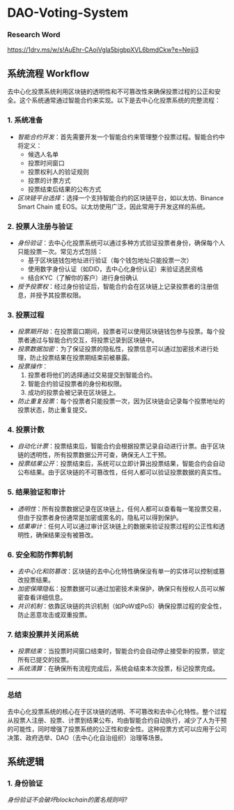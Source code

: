 # DAO-Voting-System
### Research Word
https://1drv.ms/w/s!AuEhr-CAoiVgla5bigbpXVL6bmdCkw?e=Nejjj3

## 系统流程 Workflow   
去中心化投票系统利用区块链的透明性和不可篡改性来确保投票过程的公正和安全。这个系统通常通过智能合约来实现。以下是去中心化投票系统的完整流程：   
### 1. 系统准备   
- *智能合约开发*：首先需要开发一个智能合约来管理整个投票过程。智能合约中将定义：   
    - 候选人名单   
    - 投票时间窗口   
    - 投票权利人的验证规则   
    - 投票的计票方式   
    - 投票结束后结果的公布方式   
- *区块链平台选择*：选择一个支持智能合约的区块链平台，如以太坊、Binance Smart Chain 或 EOS。以太坊使用广泛，因此常用于开发这样的系统。   
   
### 2. 投票人注册与验证   
- *身份验证*：去中心化投票系统可以通过多种方式验证投票者身份，确保每个人只能投票一次。常见方式包括：   
    - 基于区块链钱包地址进行验证（每个钱包地址只能投票一次）   
    - 使用数字身份认证（如DID，去中心化身份认证）来验证选民资格   
    - 结合KYC（了解你的客户）进行身份确认   
- *授予投票权*：经过身份验证后，智能合约会在区块链上记录投票者的注册信息，并授予其投票权限。   
   
### 3. 投票过程   
- *投票期开始*：在投票窗口期间，投票者可以使用区块链钱包参与投票。每个投票者通过与智能合约交互，将投票记录到区块链中。   
- *投票数据加密*：为了保证投票的隐私性，投票信息可以通过加密技术进行处理，防止投票结果在投票期结束前被暴露。   
- *投票操作*：   
    1. 投票者将他们的选择通过交易提交到智能合约。   
    2. 智能合约验证投票者的身份和权限。   
    3. 成功的投票会被记录在区块链上。   
- *防止重复投票*：每个投票者只能投票一次，因为区块链会记录每个投票地址的投票状态，防止重复提交。   
   
### 4. 投票计数   
- *自动化计票*：投票结束后，智能合约会根据投票记录自动进行计票。由于区块链的透明性，所有投票数据公开可查，确保无人工干预。   
- *投票结果公开*：投票结束后，系统可以立即计算出投票结果，智能合约会自动公布结果。由于区块链的不可篡改性，任何人都可以验证投票数据的真实性。   
   
### 5. 结果验证和审计   
- *透明性*：所有投票数据记录在区块链上，任何人都可以查看每一笔投票交易，但由于投票者身份通常是加密或匿名的，隐私可以得到保护。   
- *结果审计*：任何人可以通过审计区块链上的数据来验证投票过程的公正性和透明性，确保结果没有被篡改。   
   
### 6. 安全和防作弊机制   
- *去中心化和防篡改*：区块链的去中心化特性确保没有单一的实体可以控制或篡改投票结果。   
- *加密保障隐私*：投票数据可以通过加密技术来保护，确保只有授权人员可以解密查看详细信息。   
- *共识机制*：依靠区块链的共识机制（如PoW或PoS）确保投票过程的安全性，防止恶意攻击或双重投票。   
   
### 7. 结束投票并关闭系统   
- *投票结束*：当投票时间窗口结束时，智能合约会自动停止接受新的投票，锁定所有已提交的投票。   
- *系统清算*：在确保所有流程完成后，系统会结束本次投票，标记投票完成。   
 --- 
   
### 总结   
去中心化投票系统的核心在于区块链的透明、不可篡改和去中心化特性。整个过程从投票人注册、投票、计票到结果公布，均由智能合约自动执行，减少了人为干预的可能性，同时增强了投票系统的公正性和安全性。这种投票方式可以应用于公司决策、政府选举、DAO（去中心化自治组织）治理等场景。   
## 系统逻辑   
### 1. 身份验证   
*身份验证不会破坏blockchain的匿名规则吗?*   
   
